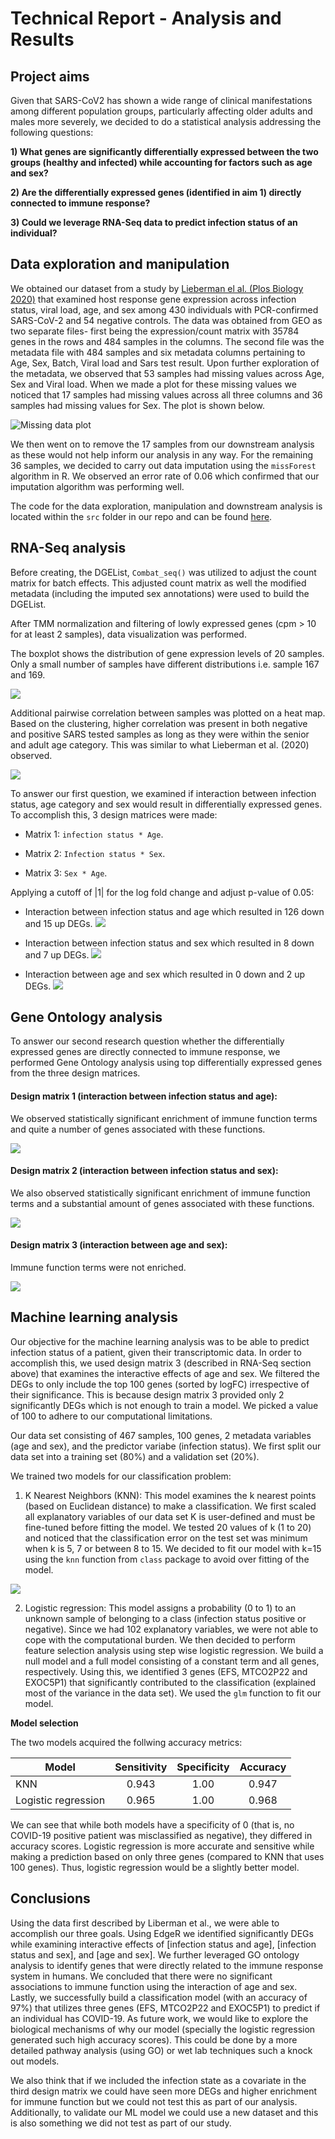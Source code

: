 # Technical Report - Analysis and Results 

## Project aims 
Given that SARS-CoV2 has shown a wide range of clinical manifestations among different population groups, particularly affecting older adults and males more severely, we decided to do a statistical analysis addressing the following questions:

**1) What genes are significantly differentially expressed between the two groups (healthy and infected) while accounting for factors such as age and sex?**

**2) Are the differentially expressed genes (identified in aim 1) directly connected to immune response?**

**3) Could we leverage RNA-Seq data to predict infection status of an individual?**


## Data exploration and manipulation 

We obtained our dataset from a study by [Lieberman el al. (Plos Biology 2020)](https://journals.plos.org/plosbiology/article?id=10.1371/journal.pbio.3000849) that examined host response gene expression across infection status, viral load, age, and sex among 430 individuals with PCR-confirmed SARS-CoV-2 and 54 negative controls. The data was obtained from GEO as two separate files- first being the expression/count matrix with 35784 genes in the rows and 484 samples in the columns. The second file was the metadata file with 484 samples and six metadata columns pertaining to Age, Sex, Batch, Viral load and Sars test result. Upon further exploration of the metadata, we observed that 53 samples had missing values across Age, Sex and Viral load. When we made a plot for these missing values we noticed that 17 samples had missing values across all three columns and 36 samples had missing values for Sex. The plot is shown below. 

![Missing data plot](../Results/Plots/Missing_data.png)

We then went on to remove the 17 samples from our downstream analysis as these would not help inform our analysis in any way. For the remaining 36 samples, we decided to carry out data imputation using the `missForest` algorithm in R. We observed an error rate of 0.06 which confirmed that our imputation algorithm was performing well. 

The code for the data exploration, manipulation and downstream analysis is located within the `src` folder in our repo and can be found [here](https://github.com/STAT540-UBC-2022/project-team-11/blob/main/src/imputed.Rmd). 


## RNA-Seq analysis

Before creating, the DGEList, `Combat_seq()` was utilized to adjust the count matrix for batch effects. This adjusted count matrix as well the modified metadata (including the imputed sex annotations) were used to build the DGEList. 

After TMM normalization and filtering of lowly expressed genes (cpm > 10 for at least 2 samples), data visualization was performed. 

The boxplot shows the distribution of gene expression levels of 20 samples. Only a small number of samples have different distributions i.e. sample 167 and 169.

![](https://github.com/STAT540-UBC-2022/project-team-11/blob/580decab757e78a930b6954cbb1988a954c6f572/Results/Plots/box_plot.jpg)

Additional pairwise correlation between samples was plotted on a heat map. Based on the clustering, higher correlation was present in both negative and positive SARS tested samples as long as they were within the senior and adult age category. This was similar to what Lieberman et al. (2020) observed.

![](https://github.com/STAT540-UBC-2022/project-team-11/blob/dc53ae687dd40eb342cfcfafd5c49cee6f15f213/Results/Plots/heatmap.png)

To answer our first question, we examined if interaction between infection status, age category and sex would result in differentially expressed genes. To accomplish this, 3 design matrices were made:

- Matrix 1: `infection status * Age`.

- Matrix 2: `Infection status * Sex`.

- Matrix 3: `Sex * Age`.

Applying a cutoff of |1| for the log fold change and adjust p-value of 0.05: 
- Interaction between infection status and age which resulted in 126 down and 15 up DEGs.
![](https://github.com/STAT540-UBC-2022/project-team-11/blob/263abeff2f45447b7568219d6215f820a1164090/Results/Plots/MD_2.png)

- Interaction between infection status and sex which resulted in 8 down and 7 up DEGs.
![](https://github.com/STAT540-UBC-2022/project-team-11/blob/263abeff2f45447b7568219d6215f820a1164090/Results/Plots/MD_1.png)

- Interaction between age and sex which resulted in 0 down and 2 up DEGs. 
![](https://github.com/STAT540-UBC-2022/project-team-11/blob/263abeff2f45447b7568219d6215f820a1164090/Results/Plots/MD_3.png)


## Gene Ontology analysis

To answer our second research question whether the differentially expressed genes are directly connected to immune response, we performed Gene Ontology analysis using top differentially expressed genes from the three design matrices. 

#### **Design matrix 1 (interaction between infection status and age):**

We observed statistically significant enrichment of immune function terms and quite a number of genes associated with these functions.

![](../Results/Plots/GoSeq_2.png)

#### **Design matrix 2 (interaction between infection status and sex):**

We also observed statistically significant enrichment of immune function terms and a substantial amount of genes associated with these functions.

![](../Results/Plots/GoSeq_1.png)

#### **Design matrix 3 (interaction between age and sex):**

Immune function terms were not enriched.

![](../Results/Plots/GoSeq_3.png)



## Machine learning analysis

Our objective for the machine learning analysis was to be able to predict infection status of a patient, given their transcriptomic data. In order to accomplish this, we used design matrix 3 (described in RNA-Seq section above) that examines the interactive effects of age and sex. We filtered the DEGs to only include the top 100 genes (sorted by logFC) irrespective of their significance. This is because design matrix 3 provided only 2 significantly DEGs which is not enough to train a model. We picked a value of 100 to adhere to our computational limitations. 

Our data set consisting of 467 samples, 100 genes, 2 metadata variables (age and sex), and the predictor variabe (infection status). We first split our data set into a training set (80%) and a validation set (20%).

We trained two models for our classification problem:

1) K Nearest Neighbors (KNN): This model examines the k nearest points (based on Euclidean distance) to make a classification. We first scaled all explanatory variables of our data set K is user-defined and must be fine-tuned before fitting the model. We tested 20 values of k (1 to 20) and noticed that the classification error on the test set was minimum when k is 5, 7 or between 8 to 15. We decided to fit our model with k=15 using the `knn` function from `class` package to avoid over fitting of the model. 

![](../Results/Plots/ML.png)

2) Logistic regression: This model assigns a probability (0 to 1) to an unknown sample of belonging to a class (infection status positive or negative). Since we had 102 explanatory variables, we were not able to cope with the computational burden. We then decided to perform feature selection analysis using step wise logistic regression. We build a null model and a full model consisting of a constant term and all genes, respectively. Using this, we identified 3 genes (EFS, MTCO2P22 and EXOC5P1) that significantly contributed to the classification (explained most of the variance in the data set). We used the `glm` function to fit our model. 

**Model selection**

The two models acquired the follwing accuracy metrics: 

| Model         | Sensitivity   | Specificity  | Accuracy |
| ------------- |:-------------:| :-----:| :--------------: |
| KNN           | 0.943 | 1.00 | 0.947 |
| Logistic regression      | 0.965 | 1.00 | 0.968 |

We can see that while both models have a specificity of 0 (that is, no COVID-19 positive patient was misclassified as negative), they differed in accuracy scores. Logistic regression is more accurate and sensitive while making a prediction based on only three genes (compared to KNN that uses 100 genes). Thus, logistic regression would be a slightly better model.

## Conclusions 

Using the data first described by Liberman et al., we were able to accomplish our three goals. Using EdgeR we identified significantly DEGs while examining interactive effects of [infection status and age], [infection status and sex], and [age and sex]. We further leveraged GO ontology analysis to identify genes that were directly related to the immune response system in humans. We concluded that there were no significant associations to immune function using the interaction of age and sex. Lastly, we successfully build a classification model (with an accuracy of 97%) that utilizes three genes (EFS, MTCO2P22 and EXOC5P1) to predict if an individual has COVID-19.
As future work, we would like to explore the biological mechanisms of why our model (specially the logistic regression generated such high accuracy scores). This could be done by a more detailed pathway analysis (using GO) or wet lab techniques such a knock out models. 

We also think that if we included the infection state as a covariate in the third design matrix we could have seen more DEGs and higher enrichment for immune function but we could not test this as part of our analysis. Additionally, to validate our ML model we could use a new dataset and this is also something we did not test as part of our study. 
